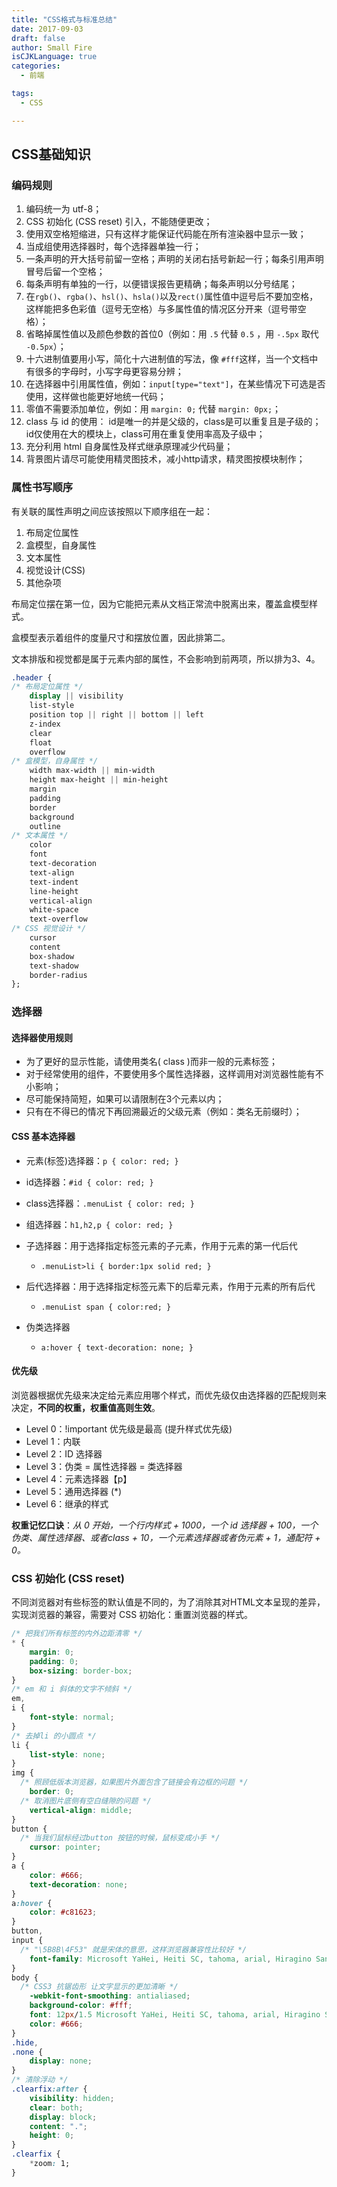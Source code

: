 ```yaml
---
title: "CSS格式与标准总结"
date: 2017-09-03
draft: false
author: Small Fire
isCJKLanguage: true
categories: 
  - 前端

tags: 
  - CSS

---
```


## CSS基础知识

### 编码规则

1. 编码统一为 utf-8；
2. CSS 初始化 (CSS reset) 引入，不能随便更改；
3. 使用双空格短缩进，只有这样才能保证代码能在所有渲染器中显示一致；
4. 当成组使用选择器时，每个选择器单独一行；
5. 一条声明的开大括号前留一空格；声明的关闭右括号新起一行；每条引用声明冒号后留一个空格；
6. 每条声明有单独的一行，以便错误报告更精确；每条声明以分号结尾；
7. 在`rgb()`、`rgba()`、`hsl()`、`hsla()`以及`rect()`属性值中逗号后不要加空格，这样能把多色彩值（逗号无空格）与多属性值的情况区分开来（逗号带空格）；
8. 省略掉属性值以及颜色参数的首位0（例如：用 `.5` 代替 `0.5` ，用 `-.5px` 取代 `-0.5px`）；
9. 十六进制值要用小写，简化十六进制值的写法，像 `#fff`这样，当一个文档中有很多的字母时，小写字母更容易分辨；
10. 在选择器中引用属性值，例如：`input[type="text"]`，在某些情况下可选是否使用，这样做也能更好地统一代码；
11. 零值不需要添加单位，例如：用 `margin: 0;` 代替 `margin: 0px;`；
12. class 与 id 的使用： id是唯一的并是父级的，class是可以重复且是子级的；id仅使用在大的模块上，class可用在重复使用率高及子级中；
13. 充分利用 html 自身属性及样式继承原理减少代码量；
14. 背景图片请尽可能使用精灵图技术，减小http请求，精灵图按模块制作；

### 属性书写顺序

有关联的属性声明之间应该按照以下顺序组在一起：

1. 布局定位属性
2. 盒模型，自身属性
3. 文本属性
4. 视觉设计(CSS)
5. 其他杂项

布局定位摆在第一位，因为它能把元素从文档正常流中脱离出来，覆盖盒模型样式。

盒模型表示着组件的度量尺寸和摆放位置，因此排第二。

文本排版和视觉都是属于元素内部的属性，不会影响到前两项，所以排为3、4。

```CSS
.header {
/* 布局定位属性 */
    display || visibility
    list-style
    position top || right || bottom || left
    z-index
    clear
    float
    overflow
/* 盒模型，自身属性 */
    width max-width || min-width
    height max-height || min-height
    margin
    padding
    border
    background
    outline
/* 文本属性 */
    color
    font
    text-decoration
    text-align
    text-indent
    line-height
    vertical-align
    white-space
    text-overflow
/* CSS 视觉设计 */
    cursor
    content
    box-shadow
    text-shadow
    border-radius
};
```

### 选择器

#### 选择器使用规则

- 为了更好的显示性能，请使用类名( class )而非一般的元素标签；
- 对于经常使用的组件，不要使用多个属性选择器，这样调用对浏览器性能有不小影响；
- 尽可能保持简短，如果可以请限制在3个元素以内；
- 只有在不得已的情况下再回溯最近的父级元素（例如：类名无前缀时）；

#### CSS 基本选择器

- 元素(标签)选择器：`p { color: red; }`


- id选择器：`#id { color: red; }`


- class选择器：`.menuList { color: red; }`


- 组选择器：`h1,h2,p { color: red; }`
- 子选择器：用于选择指定标签元素的子元素，作用于元素的第一代后代
  -  `.menuList>li { border:1px solid red; }` 
- 后代选择器：用于选择指定标签元素下的后辈元素，作用于元素的所有后代
  - `.menuList span { color:red; }`
- 伪类选择器

  - `a:hover { text-decoration: none; }`

#### 优先级

浏览器根据优先级来决定给元素应用哪个样式，而优先级仅由选择器的匹配规则来决定，**不同的权重，权重值高则生效**。

- Level 0：!important 优先级是最高 (提升样式优先级) 
- Level 1：内联
- Level 2：ID 选择器
- Level 3：伪类 = 属性选择器 = 类选择器
- Level 4：元素选择器【p】
- Level 5：通用选择器 (*)
- Level 6：继承的样式

**权重记忆口诀**：*从 0 开始，一个行内样式 + 1000，一个 id 选择器 + 100，一个伪类、属性选择器、或者class + 10，一个元素选择器或者伪元素 + 1，通配符 + 0。*

### CSS 初始化 (CSS reset)

不同浏览器对有些标签的默认值是不同的，为了消除其对HTML文本呈现的差异，实现浏览器的兼容，需要对 CSS 初始化：重置浏览器的样式。

```css
/* 把我们所有标签的内外边距清零 */
* {
    margin: 0;
    padding: 0;
    box-sizing: border-box;
}
/* em 和 i 斜体的文字不倾斜 */
em,
i {
    font-style: normal;
}
/* 去掉li 的小圆点 */
li {
    list-style: none;
}
img {
  /* 照顾低版本浏览器，如果图片外面包含了链接会有边框的问题 */
    border: 0;
  /* 取消图片底侧有空白缝隙的问题 */
    vertical-align: middle;
}
button {
  /* 当我们鼠标经过button 按钮的时候，鼠标变成小手 */
    cursor: pointer;
}
a {
    color: #666;
    text-decoration: none;
}
a:hover {
    color: #c81623;
}
button,
input {
  /* "\5B8B\4F53" 就是宋体的意思，这样浏览器兼容性比较好 */
    font-family: Microsoft YaHei, Heiti SC, tahoma, arial, Hiragino Sans GB, "\5B8B\4F53", sans-serif;
}
body {
  /* CSS3 抗锯齿形 让文字显示的更加清晰 */
    -webkit-font-smoothing: antialiased;
    background-color: #fff;
    font: 12px/1.5 Microsoft YaHei, Heiti SC, tahoma, arial, Hiragino Sans GB, "\5B8B\4F53", sans-serif;
    color: #666;
}
.hide,
.none {
    display: none;
}
/* 清除浮动 */
.clearfix:after {
    visibility: hidden;
    clear: both;
    display: block;
    content: ".";
    height: 0;
}
.clearfix {
    *zoom: 1;
}
```

